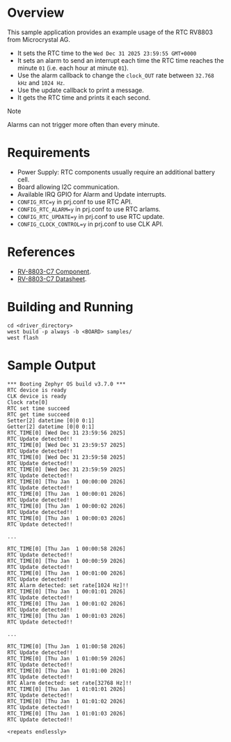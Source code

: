 # Overview

This sample application provides an example usage of the RTC RV8803 from Microcrystal AG.

- It sets the RTC time to the `Wed Dec 31 2025 23:59:55 GMT+0000`
- It sets an alarm to send an interrupt each time the RTC time reaches the minute `01` (i.e. each hour at minute `01`).
- Use the alarm callback to change the `clock_OUT` rate between `32.768 kHz` and `1024 Hz`.
- Use the update callback to print a message.
- It gets the RTC time and prints it each second.

> [!NOTE]
> Alarms can not trigger more often than every minute.

# Requirements

- Power Supply: RTC components usually require an additional battery cell.
- Board allowing I2C communication.
- Available IRQ GPIO for Alarm and Update interrupts.
- `CONFIG_RTC=y` in prj.conf to use RTC API.
- `CONFIG_RTC_ALARM=y` in prj.conf to use RTC arlams.
- `CONFIG_RTC_UPDATE=y` in prj.conf to use RTC update.
- `CONFIG_CLOCK_CONTROL=y` in prj.conf to use CLK API.

# References

- [RV-8803-C7 Component](https://www.microcrystal.com/fileadmin/Media/Products/RTC/Datasheet/RV-8803-C7.pdf).
- [RV-8803-C7 Datasheet](https://www.microcrystal.com/fileadmin/Media/Products/RTC/App.Manual/RV-8803-C7_App-Manual.pdf).

# Building and Running

```shell
cd <driver_directory>
west build -p always -b <BOARD> samples/
west flash
```

# Sample Output

```shell
*** Booting Zephyr OS build v3.7.0 ***
RTC device is ready
CLK device is ready
Clock rate[0]
RTC set time succeed
RTC get time succeed
Setter[2] datetime [0|0 0:1]
Getter[2] datetime [0|0 0:1]
RTC_TIME[0] [Wed Dec 31 23:59:56 2025]
RTC Update detected!!
RTC_TIME[0] [Wed Dec 31 23:59:57 2025]
RTC Update detected!!
RTC_TIME[0] [Wed Dec 31 23:59:58 2025]
RTC Update detected!!
RTC_TIME[0] [Wed Dec 31 23:59:59 2025]
RTC Update detected!!
RTC_TIME[0] [Thu Jan  1 00:00:00 2026]
RTC Update detected!!
RTC_TIME[0] [Thu Jan  1 00:00:01 2026]
RTC Update detected!!
RTC_TIME[0] [Thu Jan  1 00:00:02 2026]
RTC Update detected!!
RTC_TIME[0] [Thu Jan  1 00:00:03 2026]
RTC Update detected!!

...

RTC_TIME[0] [Thu Jan  1 00:00:58 2026]
RTC Update detected!!
RTC_TIME[0] [Thu Jan  1 00:00:59 2026]
RTC Update detected!!
RTC_TIME[0] [Thu Jan  1 00:01:00 2026]
RTC Update detected!!
RTC Alarm detected: set rate[1024 Hz]!!
RTC_TIME[0] [Thu Jan  1 00:01:01 2026]
RTC Update detected!!
RTC_TIME[0] [Thu Jan  1 00:01:02 2026]
RTC Update detected!!
RTC_TIME[0] [Thu Jan  1 00:01:03 2026]
RTC Update detected!!

...

RTC_TIME[0] [Thu Jan  1 01:00:58 2026]
RTC Update detected!!
RTC_TIME[0] [Thu Jan  1 01:00:59 2026]
RTC Update detected!!
RTC_TIME[0] [Thu Jan  1 01:01:00 2026]
RTC Update detected!!
RTC Alarm detected: set rate[32768 Hz]!!
RTC_TIME[0] [Thu Jan  1 01:01:01 2026]
RTC Update detected!!
RTC_TIME[0] [Thu Jan  1 01:01:02 2026]
RTC Update detected!!
RTC_TIME[0] [Thu Jan  1 01:01:03 2026]
RTC Update detected!!

<repeats endlessly>
```
